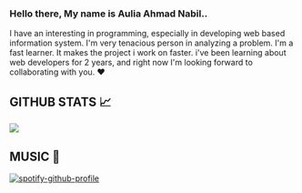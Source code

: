 ### Hello there, My name is Aulia Ahmad Nabil..

I have an interesting in programming, especially in developing web based information system. I'm very tenacious person in analyzing a problem. I'm a fast learner. It makes the project i work on faster. i've been learning about web developers for 2 years, and right now I'm looking forward to collaborating with you. ❤

## GITHUB STATS 📈
<p>
  <img src="https://github-readme-stats.vercel.app/api?username=BrondoL&line_height=27&count_private=true&show_icons=true&theme=vision-friendly-dark&hide_border=true" />
</p>

## MUSIC 🎵
[![spotify-github-profile](https://spotify-github-profile.vercel.app/api/view?uid=pc7vio8jwsp40r5nqmhj2dxtt&cover_image=true&theme=default)](https://spotify-github-profile.vercel.app/api/view?uid=pc7vio8jwsp40r5nqmhj2dxtt&redirect=true)
